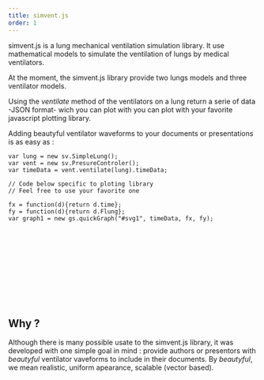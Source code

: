 ```yaml
---
title: simvent.js
order: 1
---
```


simvent.js is a lung mechanical ventilation simulation library. 
It use mathematical models to simulate the ventilation of lungs by medical ventilators. 

At the moment, the simvent.js library provide two lungs models and three ventilator models. 

Using the *ventilate* method of the ventilators on a lung return a serie of data -JSON format- wich you can plot with you can plot with your favorite javascript plotting library. 

Adding beautyful ventilator waveforms to your documents or presentations is as easy as :

	var lung = new sv.SimpleLung();
	var vent = new sv.PresureControler();
	var timeData = vent.ventilate(lung).timeData;

	// Code below specific to ploting library
	// Feel free to use your favorite one

	fx = function(d){return d.time};
	fy = function(d){return d.Flung};
	var graph1 = new gs.quickGraph("#svg1", timeData, fx, fy);

<svg class="graphcurve" id="svg1"></svg>

## Why ?

Although there is many possible usate to the simvent.js library, it was developed with one simple goal in mind : provide authors or presentors with *beautyful* ventilator vaveforms to
include in their documents. By *beautyful*, we mean realistic, uniform apearance, scalable (vector based).

<script>
var lung = new sv.SimpleLung();
var vent = new sv.PresureControler();
var timeData = vent.ventilate(lung).timeData;


fx = function(d){return d.time};
fy = function(d){return d.Flung};
var graph1 = new gs.quickGraph("#svg1", timeData, fx, fy);
</script>
